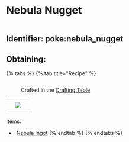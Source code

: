 # Nebula Nugget

<figure><img src="https://github.com/user-attachments/assets/8a9b549c-7be4-40a6-b91a-e52d4bc316e6" alt=""><figcaption></figcaption></figure>

## Identifier: poke:nebula\_nugget <a href="#identifier" id="identifier"></a>



## Obtaining:

{% tabs %}
{% tab title="Recipe" %}
<figure><img src="https://minecraft.wiki/images/thumb/Crafting_Table_JE4_BE3.png/150px-Crafting_Table_JE4_BE3.png?5767f" alt=""><figcaption><p>Crafted in the <a href="https://minecraft.wiki/w/Crafting_Table">Crafting Table</a></p></figcaption></figure>

|     |                                                                                      |     |
| :-: | :----------------------------------------------------------------------------------: | :-: |
|     |                                                                                      |     |
|     | ![](https://github.com/user-attachments/assets/21b0e1ab-de86-4f43-8618-453683820f4b) |     |
|     |                                                                                      |     |

Items:

* <img src="https://github.com/user-attachments/assets/21b0e1ab-de86-4f43-8618-453683820f4b" alt="" data-size="line"> [Nebula Ingot](../ingots/nebula-ingot.md)
{% endtab %}
{% endtabs %}
